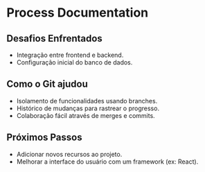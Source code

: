 # Process Documentation

## Desafios Enfrentados
- Integração entre frontend e backend.
- Configuração inicial do banco de dados.

## Como o Git ajudou
- Isolamento de funcionalidades usando branches.
- Histórico de mudanças para rastrear o progresso.
- Colaboração fácil através de merges e commits.

## Próximos Passos
- Adicionar novos recursos ao projeto.
- Melhorar a interface do usuário com um framework (ex: React).
